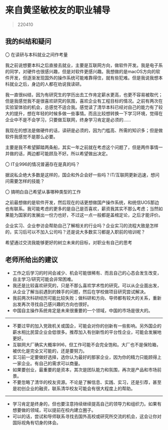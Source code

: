 # 来自黄坚敏校友的职业辅导

> 220410

## 我的纠结和疑问

〇 在读研与本科就业之间作考量

我之前说想要本科之后直接去就业，主要是互联网方向，做软件开发。我是电子系的同学，对硬件也很感兴趣，但是对软件更感兴趣。我想做的是macOS方向的软件开发，但逐渐发现国外的操作系统可能难靠得住，就有些犯难。但是我说我想本科就业之后，身边的人都在劝说我读研。

我一直很纠结，因为有研究生的学历出去工作肯定薪水更高，也更不容易被取代；但是我感觉我不是很喜欢研究的氛围，喜欢企业有工程目标的情况。之前有两次在实验室体验的机会，总感觉不适合我。感觉读了清华本科已经对自己的能力有了较大的提升，想在年轻的时候多做一些事情。而且比较想转换一下学习环境，觉得在企业中不是不会学习，只要做互联网，终身学习肯定是必须的……

我现在的想法是做硬件的话，读研是必须的，因为门槛高、所需的知识多；但是做软件我感觉不是那么必要。

主要是我不希望脚踏两条船，其实一年之前就在考虑这个问题了，但是两件事情一并做的话，两边都可能顾及不好。所以希望做出决定。

〇 IT业996的情况普遍存在是真的吗？

据说私企绝大多数是这样的，国企和外企会好一些吗？IT/互联网更新迅速，想问问需要怎样的技能？

〇 搞明白自己希望从事哪种类型的工作

之前最想做的是软件开发，然后现在的话更想做国产操作系统，和统信UOS那边也有联系。我可能考虑的更多的是自己是否喜欢，薪资我其实不那么考虑；当然如果能为国家的发展出一份力也好，不过这一点一般都是盖棺定论，之后才能评价。

企业实习、企业参访会帮助自己了解相关的行业吗？企业实习的流程大致是怎样的，实习后可以不加入公司吗？还是说大多数实习都是入职前的培训呢？

希望通过交流我能够更好的树立未来的目标，对职业有自己的思考

## 老师所给出的建议

- 工作之后学习的时间会减少、机会可能很稀有、而且自己的心态会发生改变，自主学习/研究可能会非常困难。
- 我还是比较喜欢研究的，只是不那么喜欢学术性的研究。可以从企业面出发，从企业了解当前遇到的棘手的问题，然后在学校做项目研究尝试解决。
- 我前两次科研经历可能比较失败；做科研和方向、导师都有较大的关系，重新出发再次寻找自己感兴趣的方向也很好。
- 中国自主操作系统肯定是未来很重要的一个领域，中国的市场是很大的。

---

- 不要过早的加入党政机关或国企，可能会对你的创新有一些影响。另外国企的薪水相比民营企业会低很多。推荐加入有创新性的平台性企业，可能会发展地更好。
- 互联网大厂确实大概率996，但工作可能不会完全饱和。大厂也不是保险箱，被优化是完全又可能的，还是要努力。
- 实习前一定要做好选择，选你认为最好的那家企业，因为你的精力只能顾得上一家企业。有自己的需求可以商量。
- 如果要创业，最重要的是资本，其次是团队能力和氛围，再次是产品和市场前景。
- 不要忽略了清华的校友资源。不论是了解信息、实践、实习，还是引荐，甚至是初创企业的融资，联系清华校友可能会有很大程度上的帮助。

---

- 学习肯定是终身的，但也要注意持续继续提高自己的领导力和组织力。如果有想要做的领域，可以提前在校内建立圈子。
- 可以的话，尝试和导师联系寻找去国外高校或研究所交流的机会，这会让你对国际视角有切身的体会。
